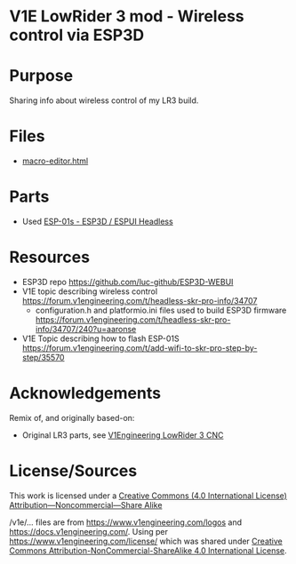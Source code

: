  # V1E LowRider 3 mod - Wireless control via ESP3D


# Purpose
Sharing info about wireless control of my LR3 build.

# Files
- [macro-editor.html](macro-editor.html)

# Parts
- Used [ESP-01s - ESP3D / ESPUI Headless](https://shop.v1engineering.com/collections/lowrider-parts/products/esp-01s-esp3d-espui-headless)<br/>


# Resources
- ESP3D repo https://github.com/luc-github/ESP3D-WEBUI
- V1E topic describing wireless control https://forum.v1engineering.com/t/headless-skr-pro-info/34707
  - configuration.h and platformio.ini files used to build ESP3D firmware https://forum.v1engineering.com/t/headless-skr-pro-info/34707/240?u=aaronse
- V1E Topic describing how to flash ESP-01S https://forum.v1engineering.com/t/add-wifi-to-skr-pro-step-by-step/35570


<!-- ## Usage -->
<!-- ## Remarks / History -->


# Acknowledgements
Remix of, and originally based-on:

- Original LR3 parts, see [V1Engineering LowRider 3 CNC](https://docs.v1engineering.com/lowrider) 


# License/Sources
This work is licensed under a [Creative Commons (4.0 International License)
Attribution—Noncommercial—Share Alike](http://creativecommons.org/licenses/by-nc-sa/4.0/)

/v1e/... files are from https://www.v1engineering.com/logos and https://docs.v1engineering.com/.  Using per https://www.v1engineering.com/license/ which was shared under [Creative Commons Attribution-NonCommercial-ShareAlike 4.0 International License](https://creativecommons.org/licenses/by-nc-sa/4.0/).

